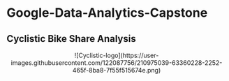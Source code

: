 # Google-Data-Analytics-Capstone

## Cyclistic Bike Share Analysis

<p align = "center">  
  ![Cyclistic-logo](https://user-images.githubusercontent.com/122087756/210975039-63360228-2252-465f-8ba8-7f55f515674e.png)
